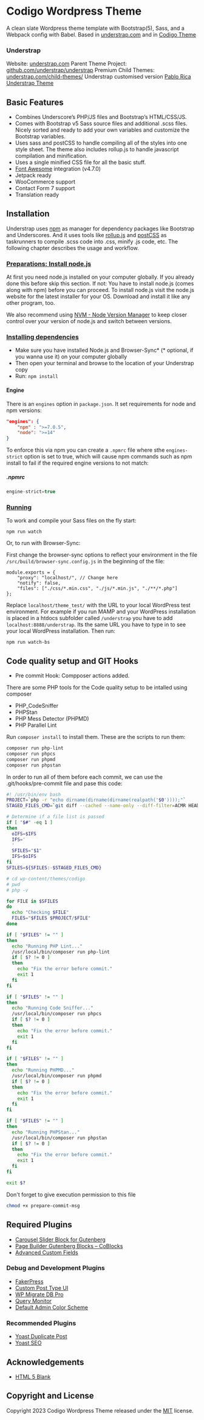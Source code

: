 # Codigo Wordpress Theme
A clean slate Wordpress theme template with Bootstrap(5), Sass, and a Webpack config with Babel.
Based in [understrap.com](https://understrap.com) and in [Codigo Theme](https://github.com/pablorica/wordpress_codigo_theme)

### Understrap

Website: [understrap.com](https://understrap.com)
Parent Theme Project: [github.com/understrap/understrap](https://github.com/understrap/understrap)
Premium Child Themes: [understrap.com/child-themes/](https://understrap.com/child-themes/)
Understrap customised version [Pablo Rica Understrap Theme](https://github.com/pablorica/understrap-academy)


## Basic Features

-   Combines Underscore’s PHP/JS files and Bootstrap’s HTML/CSS/JS.
-   Comes with Bootstrap v5 Sass source files and additional .scss files. Nicely sorted and ready to add your own variables and customize the Bootstrap variables.
-   Uses sass and postCSS to handle compiling all of the styles into one style sheet. The theme also includes rollup.js to handle javascript compilation and minification.
-   Uses a single minified CSS file for all the basic stuff.
-   [Font Awesome](http://fortawesome.github.io/Font-Awesome/) integration (v4.7.0)
-   Jetpack ready
-   WooCommerce support
-   Contact Form 7 support
-   Translation ready


## Installation

Understrap uses [npm](https://www.npmjs.com/) as manager for dependency packages like Bootstrap and Underscores. And it uses tools like [rollup.js](https://www.rollupjs.org/) and [postCSS](https://postcss.org) as taskrunners to compile .scss code into .css, minify .js code, etc. The following chapter describes the usage and workflow.

### [Preparations: Install node.js](https://docs.understrap.com/#/understrap-child/npm?id=preparations-install-nodejs)

At first you need node.js installed on your computer globally. If you already done this before skip this section. If not: You have to install node.js (comes along with npm) before you can proceed. To install node.js visit the node.js website for the latest installer for your OS. Download and install it like any other program, too.

We also recommend using [NVM - Node Version Manager](https://github.com/nvm-sh/nvm) to keep closer control over your version of node.js and switch between versions.

### [Installing dependencies](https://docs.understrap.com/#/understrap-child/npm?id=installing-dependencies)

-   Make sure you have installed Node.js and Browser-Sync* (* optional, if you wanna use it) on your computer globally
-   Then open your terminal and browse to the location of your Understrap copy
-   Run: `npm install`

#### Engine

There is an `engines` option in `package.json`. It set requirements for node and npm versions:

```json
"engines": {
    "npm" : ">=7.0.5",
    "node": ">=14"
}
```

To enforce this via npm you can create a   `.npmrc` file where sthe `engines-strict` option is set to true, which will cause npm commands such as npm install to fail if the required engine versions to not match:
##### .npmrc

```javascript
engine-strict=true
```

### [Running](https://docs.understrap.com/#/understrap-child/npm?id=running)

To work and compile your Sass files on the fly start:

```
npm run watch
```

Or, to run with Browser-Sync:

First change the browser-sync options to reflect your environment in the file `/src/build/browser-sync.config.js` in the beginning of the file:

```
module.exports = {
    "proxy": "localhost/", // Change here
    "notify": false,
    "files": ["./css/*.min.css", "./js/*.min.js", "./**/*.php"]
};
```

Replace `localhost/theme_test/` with the URL to your local WordPress test environment. For example if you run MAMP and your WordPress installation is placed in a htdocs subfolder called `/understrap` you have to add `localhost:8888/understrap`. Its the same URL you have to type in to see your local WordPress installation. Then run:

```
npm run watch-bs
```
## Code quality setup and GIT Hooks
* Pre commit Hook: Compposer actions added. 

There are some PHP tools for the Code quality setup to be intalled using composer

-   PHP_CodeSniffer 
-   PHPStan
-   PHP Mess Detector (PHPMD)
-   PHP Parallel Lint

Run `composer install` to install them. These are the scripts to run them:

```bash
composer run php-lint
composer run phpcs
composer run phpmd
composer run phpstan
```


In order to run all of them before each commit, we can use the .git/hooks/pre-commit file and pase this code:

```bash
#! /usr/bin/env bash
PROJECT=`php -r "echo dirname(dirname(dirname(realpath('$0'))));"`
STAGED_FILES_CMD=`git diff --cached --name-only --diff-filter=ACMR HEAD | grep \\\\.php`

# Determine if a file list is passed
if [ "$#" -eq 1 ]
then
  oIFS=$IFS
  IFS='
  '
  SFILES="$1"
  IFS=$oIFS
fi
SFILES=${SFILES:-$STAGED_FILES_CMD}

# cd wp-content/themes/codigo
# pwd
# php -v

for FILE in $SFILES
do
  echo "Checking $FILE"
  FILES="$FILES $PROJECT/$FILE"
done

if [ "$FILES" != "" ]
then
  echo "Running PHP Lint..."
  /usr/local/bin/composer run php-lint
  if [ $? != 0 ]
  then
    echo "Fix the error before commit."
    exit 1
  fi
fi

if [ "$FILES" != "" ]
then
  echo "Running Code Sniffer..."
  /usr/local/bin/composer run phpcs 
  if [ $? != 0 ]
  then
    echo "Fix the error before commit."
    exit 1
  fi
fi

if [ "$FILES" != "" ]
then
  echo "Running PHPMD..."
  /usr/local/bin/composer run phpmd
  if [ $? != 0 ]
  then
    echo "Fix the error before commit."
    exit 1
  fi
fi

if [ "$FILES" != "" ]
then
  echo "Running PHPStan..."
  /usr/local/bin/composer run phpstan
  if [ $? != 0 ]
  then
    echo "Fix the error before commit."
    exit 1
  fi
fi

exit $?
```

Don't forget to give execution permission to this file

```bash
chmod +x prepare-commit-msg
```

## Required Plugins
* [Carousel Slider Block for Gutenberg](https://en-gb.wordpress.org/plugins/carousel-block/)
* [Page Builder Gutenberg Blocks – CoBlocks](https://en-gb.wordpress.org/plugins/coblocks/)
* [Advanced Custom Fields](https://www.advancedcustomfields.com/pro/)


### Debug and Development Plugins
* [FakerPress](https://wordpress.org/plugins/fakerpress/)
* [Custom Post Type UI](https://en-gb.wordpress.org/plugins/custom-post-type-ui/)
* [WP Migrate DB Pro](https://deliciousbrains.com/wp-migrate-db-pro/)
* [Query Monitor](https://en-gb.wordpress.org/plugins/query-monitor/)
* [Default Admin Color Scheme](https://en-gb.wordpress.org/plugins/default-admin-color-scheme/)

### Recommended Plugins
* [Yoast Duplicate Post](https://en-gb.wordpress.org/plugins/duplicate-post/)
* [Yoast SEO](https://wordpress.org/plugins/wordpress-seo/)


## Acknowledgements

* [HTML 5 Blank](https://github.com/toddmotto/html5blank)

## Copyright and License

Copyright 2023 Codigo Wordpress Theme released under the [MIT](https://github.com/pablorica/citysuburban/blob/main/LICENSE) license.